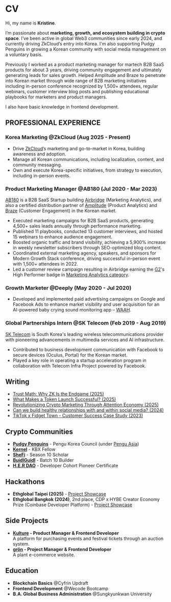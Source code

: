 # CV

Hi, my name is **Kristine**.

I’m passionate about **marketing, growth, and ecosystem building in crypto space**.
I’ve been active in global Web3 communities since early 2024, and currently driving ZkCloud’s entry into Korea. I'm also supporting Pudgy Penguins in growing a Korean community with social media management on a voluntary basis.

Previously I worked as a product marketing manager for martech B2B SaaS products for about 3 years, driving community engagement and ultimately generating leads for sales growth. Helped Amplitude and Braze to penetrate into Korean market through wide range of B2B marketing initiatives including in-person conference recognized by 1,500+ attendees, regular webinars, customer interview blog posts and publishing educational playbooks for marketers and product managers.

I also have basic knowledge in frontend development.


## PROFESSIONAL EXPERIENCE
### Korea Marketing @ZkCloud (Aug 2025 - Present)
* Drive [ZkCloud](https://zkcloud.com/)’s marketing and go-to-market in Korea, building awareness and adoption.
* Manage all Korean communications, including localization, content, and community messaging.
* Own and execute Korea-specific initiatives, from strategy to execution, including in-person events.

### Product Marketing Manager @AB180 (Jul 2020 - Mar 2023)
[AB180](https://ab180.co/en) is a B2B SaaS Startup building [Airbridge](https://www.airbridge.io/) (Marketing Analytics), and also a certified distribution partner of [Amplitude](https://amplitude.com/) (Product Analytics) and [Braze](https://www.braze.com/) (Customer Engagement) in the Korean market.
- Executed marketing campaigns for B2B SaaS products, generating 4,500+ sales leads annually through performance marketing.
- Published 11 playbooks, conducted 13 customer interviews, and hosted 15 webinars to enhance audience engagement.
- Boosted organic traffic and brand visibility, achieving a 5,900% increase in weekly newsletter subscribers through SEO-optimized blog content.
- Coordinated external marketing agency, speakers, and sponsors for Modern Growth Stack conference, driving successful in-person event with 1,500+ attendees in 2022.
- Led a customer review campaign resulting in Airbridge earning the [G2](https://www.g2.com/products/airbridge/)'s High Performer badge in [Marketing Analytics category](https://www.g2.com/categories/marketing-analytics#grid).

### Growth Marketer @Deeply (May 2020 - Jul 2020)
- Developed and implemented paid advertising campaigns on Google and Facebook Ads to enhance market visibility and user acquisition for an AI-powered baby crying sound monitoring app – [WAAH](https://www.koreatechdesk.com/deeply-brings-ai-voice-analysis-technology-to-monitor-babys-cries/).

### Global Partnerships Intern @SK Telecom (Feb 2019 - Aug 2019)
[SK Telecom](https://www.sktelecom.com/index_en.html) is South Korea's leading wireless telecommunications provider with pioneering advancements in multimedia services and AI infrastructure.
- Contributed to business development communication with Facebook to secure devices (Oculus, Portal) for the Korean market.
- Played a key role in operating a startup acceleration program in collaboration with Telecom Infra Project powered by Facebook.


## Writing
- [Trust Math: Why ZK Is the Endgame (2025)](https://brewingthoughts.substack.com/p/why-zk)
- [What Makes a Token Launch Successful? (2025)](https://open.substack.com/pub/brewingthoughts/p/successful-tges)
- [Revolutionizing Crypto Marketing Through Attention Economy (2025)](https://open.substack.com/pub/brewingthoughts/p/kaito-yaps)
- [Can we build healthy relationships with and within social media? (2024)](https://brewingthoughts.substack.com/p/decentralized-social)
- [TikTok x Fidget Town - Customer Success Case Study (2023)](https://www.airbridge.io/case-studies/fidgettown)

## Crypto Communities
- **[Pudgy Penguins](https://www.pudgypenguins.com/)** - Pengu Korea Council (under [Pengu Asia](https://pengu.asia/))
- **[Kernel](https://www.kernel.community)** - KBX Fellow
- **[SheFi](https://www.shefi.org)** - Season 10 Scholar
- **[BuidlGuidl](https://buidlguidl.com)** - Batch 10 Builder
- **[H.E.R DAO](https://www.her-dao.xyz/road-to-devcon)** - Developer Cohort Pioneer Certificate

## Hackathons
- **Ethglobal Taipei (2025)** - [Project Showcase](https://ethglobal.com/showcase/vib3-zhfj8)
- **Ethglobal Bangkok (2024)**, 2nd place, CDP x HYBE Creator Economy Prize (Coinbase Developer Platform) - [Project Showcase](https://ethglobal.com/showcase/dott-v5jsp)

## Side Projects
- **[Kulture](https://github.com/7amtea/kulture) - Product Manager & Frontend Developer**\
  A platform for purchasing events and festival tickets through an auction system.
- **[grön](https://github.com/7amtea/gron) - Project Manager & Frontend Developer**\
  A plant e-commerce website.

## Education
- **Blockchain Basics** @Cyfrin Updraft
- **Frontend Development** @Wecode Bootcamp
- **B.A. Global Business Administration** @Sungkyunkwan University
